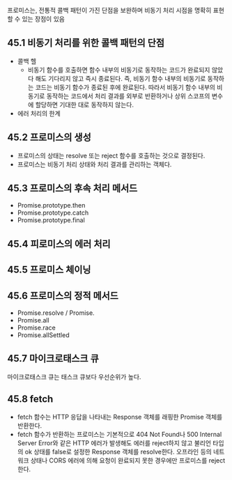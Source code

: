 프로미스는, 전통적 콜백 패턴이 가진 단점을 보완하며 비동기 처리 시점을 명확히 표현할 수 있는 장점이 있음

## 45.1 비동기 처리를 위한 콜백 패턴의 단점
- 콜백 헬
	- 비동기 함수를 호출하면 함수 내부의 비동기로 동작하는 코드가 완료되지 않았다 해도 기다리지 않고 즉시 종료된다. 즉, 비동기 함수 내부의 비동기로 동작하는 코드는 비동기 함수가 종료된 후에 완료된다. 따라서 비동기 함수 내부의 비동기로 동작하는 코드에서 처리 결과를 외부로 반환하거나 상위 스코프의 변수에 할당하면 기대한 대로 동작하지 않는다.
- 에러 처리의 한계

## 45.2 프로미스의 생성
- 프로미스의 상태는 resolve 또는 reject 함수를 호출하는 것으로 결정된다.
- 프로미스는 비동기 처리 상태와 처리 결과를 관리하는 객체다.

## 45.3 프로미스의 후속 처리 메서드
- Promise.prototype.then
- Promise.prototype.catch
- Promise.prototype.final

## 45.4 피로미스의 에러 처리

## 45.5 프로미스 체이닝

## 45.6 프로미스의 정적 메서드
- Promise.resolve / Promise.
- Promise.all
- Promise.race
- Promise.allSettled

## 45.7 마이크로태스크 큐
마이크로태스크 큐는 태스크 큐보다 우선순위가 높다.

## 45.8 fetch
- fetch 함수는 HTTP 응답을 나타내는 Response 객체를 래핑한 Promise 객체를 반환한다.
- fetch 함수가 반환하는 프로미스는 기본적으로 404 Not Found나 500 Internal Server Error와 같은 HTTP 에러가 발생해도 에러를 reject하지 않고 불리언 타입의 ok 상태를 false로 설정한 Response 객체를 resolve한다. 오프라인 등의 네트워크 상태나 CORS 에러에 의해 요청이 완료되지 못한 경우에만 프로미스를 reject한다.